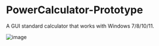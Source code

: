 # PowerCalculator-Prototype
A GUI standard calculator that works with Windows 7/8/10/11.

![image](https://i.imgur.com/tMfKJAq.png)
